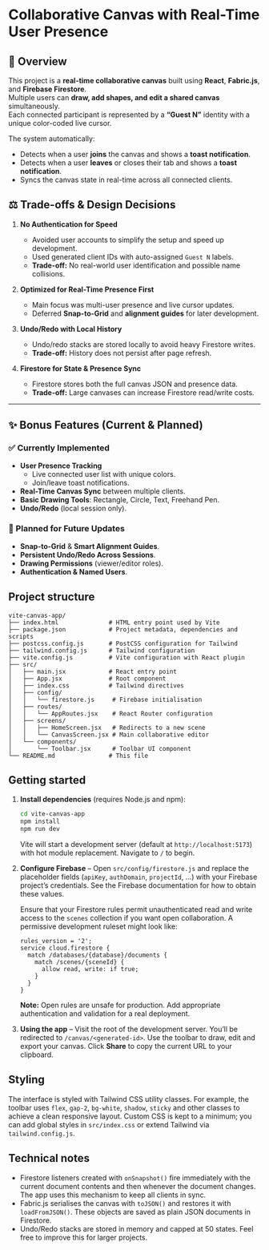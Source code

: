 # Collaborative Canvas with Real-Time User Presence

## 📌 Overview

This project is a **real-time collaborative canvas** built using **React**, **Fabric.js**, and **Firebase Firestore**.  
Multiple users can **draw, add shapes, and edit a shared canvas** simultaneously.  
Each connected participant is represented by a **“Guest N”** identity with a unique color-coded live cursor.

The system automatically:

- Detects when a user **joins** the canvas and shows a **toast notification**.
- Detects when a user **leaves** or closes their tab and shows a **toast notification**.
- Syncs the canvas state in real-time across all connected clients.

## ⚖️ Trade-offs & Design Decisions

1. **No Authentication for Speed**

   - Avoided user accounts to simplify the setup and speed up development.
   - Used generated client IDs with auto-assigned `Guest N` labels.
   - **Trade-off:** No real-world user identification and possible name collisions.

2. **Optimized for Real-Time Presence First**

   - Main focus was multi-user presence and live cursor updates.
   - Deferred **Snap-to-Grid** and **alignment guides** for later development.

3. **Undo/Redo with Local History**

   - Undo/redo stacks are stored locally to avoid heavy Firestore writes.
   - **Trade-off:** History does not persist after page refresh.

4. **Firestore for State & Presence Sync**
   - Firestore stores both the full canvas JSON and presence data.
   - **Trade-off:** Large canvases can increase Firestore read/write costs.

---

## ✨ Bonus Features (Current & Planned)

### ✅ Currently Implemented

- **User Presence Tracking**
  - Live connected user list with unique colors.
  - Join/leave toast notifications.
- **Real-Time Canvas Sync** between multiple clients.
- **Basic Drawing Tools**: Rectangle, Circle, Text, Freehand Pen.
- **Undo/Redo** (local session only).

### 📅 Planned for Future Updates

- **Snap-to-Grid** & **Smart Alignment Guides**.
- **Persistent Undo/Redo Across Sessions**.
- **Drawing Permissions** (viewer/editor roles).
- **Authentication & Named Users**.

## Project structure

```
vite-canvas-app/
├── index.html              # HTML entry point used by Vite
├── package.json            # Project metadata, dependencies and scripts
├── postcss.config.js       # PostCSS configuration for Tailwind
├── tailwind.config.js      # Tailwind configuration
├── vite.config.js          # Vite configuration with React plugin
├── src/
│   ├── main.jsx            # React entry point
│   ├── App.jsx             # Root component
│   ├── index.css           # Tailwind directives
│   ├── config/
│   │   └── firestore.js     # Firebase initialisation
│   ├── routes/
│   │   └── AppRoutes.jsx    # React Router configuration
│   ├── screens/
│   │   ├── HomeScreen.jsx   # Redirects to a new scene
│   │   └── CanvasScreen.jsx # Main collaborative editor
│   └── components/
│       └── Toolbar.jsx      # Toolbar UI component
└── README.md               # This file
```

## Getting started

1. **Install dependencies** (requires Node.js and npm):

   ```bash
   cd vite-canvas-app
   npm install
   npm run dev
   ```

   Vite will start a development server (default at `http://localhost:5173`) with hot module replacement. Navigate to `/` to begin.

2. **Configure Firebase** – Open `src/config/firestore.js` and replace the placeholder fields (`apiKey`, `authDomain`, `projectId`, …) with your Firebase project’s credentials. See the Firebase documentation for how to obtain these values.

   Ensure that your Firestore rules permit unauthenticated read and write access to the `scenes` collection if you want open collaboration. A permissive development ruleset might look like:

   ```
   rules_version = '2';
   service cloud.firestore {
     match /databases/{database}/documents {
       match /scenes/{sceneId} {
         allow read, write: if true;
       }
     }
   }
   ```

   **Note:** Open rules are unsafe for production. Add appropriate authentication and validation for a real deployment.

3. **Using the app** – Visit the root of the development server. You’ll be redirected to `/canvas/<generated-id>`. Use the toolbar to draw, edit and export your canvas. Click **Share** to copy the current URL to your clipboard.

## Styling

The interface is styled with Tailwind CSS utility classes. For example, the toolbar uses `flex`, `gap-2`, `bg-white`, `shadow`, `sticky` and other classes to achieve a clean responsive layout. Custom CSS is kept to a minimum; you can add global styles in `src/index.css` or extend Tailwind via `tailwind.config.js`.

## Technical notes

- Firestore listeners created with `onSnapshot()` fire immediately with the current document contents and then whenever the document changes. The app uses this mechanism to keep all clients in sync.
- Fabric.js serialises the canvas with `toJSON()` and restores it with `loadFromJSON()`. These objects are saved as plain JSON documents in Firestore.
- Undo/Redo stacks are stored in memory and capped at 50 states. Feel free to improve this for larger projects.
